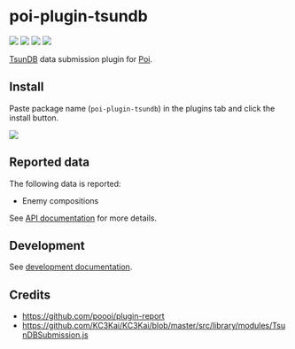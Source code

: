 # poi-plugin-tsundb

[![](https://img.shields.io/npm/v/poi-plugin-tsundb.svg)](https://www.npmjs.com/package/poi-plugin-tsundb)
[![](https://img.shields.io/npm/dm/poi-plugin-tsundb.svg)](https://www.npmjs.com/package/poi-plugin-tsundb)
[![](https://img.shields.io/travis/kcwiki/poi-plugin-tsundb.svg)](https://travis-ci.org/kcwiki/poi-plugin-tsundb)
[![](https://img.shields.io/david/dev/kcwiki/poi-plugin-tsundb.svg)](https://david-dm.org/kcwiki/poi-plugin-tsundb?type=dev)

[TsunDB](https://tsundb.kc3.moe/) data submission plugin for [Poi](https://poi.io/).

## Install

Paste package name (`poi-plugin-tsundb`) in the plugins tab and click the install button.

![](https://i.imgur.com/G4wTCLS.png)

## Reported data

The following data is reported:

- Enemy compositions

See [API documentation](https://github.com/kcwiki/poi-plugin-tsundb/blob/master/docs/api.md) for more details.

## Development

See [development documentation](https://github.com/kcwiki/poi-plugin-tsundb/blob/master/docs/dev.md).

## Credits

- https://github.com/poooi/plugin-report
- https://github.com/KC3Kai/KC3Kai/blob/master/src/library/modules/TsunDBSubmission.js
